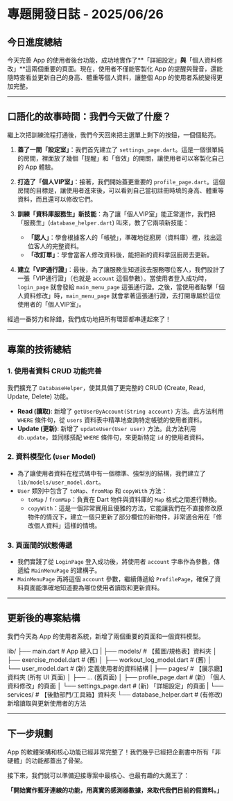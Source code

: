 # 專題開發日誌 - 2025/06/26

## 今日進度總結

今天完善 App 的使用者後台功能，成功地實作了**「詳細設定」**與**「個人資料修改」**這兩個重要的頁面。現在，使用者不僅能客製化 App 的提醒與聲音，還能隨時查看並更新自己的身高、體重等個人資料，讓整個 App 的使用者系統變得更加完整。

---

## 口語化的故事時間：我們今天做了什麼？

繼上次把訓練流程打通後，我們今天回來把主選單上剩下的按鈕，一個個點亮。

1.  **蓋了一間「設定室」**：我們首先建立了 `settings_page.dart`。這是一個很單純的房間，裡面放了幾個「提醒」和「音效」的開關，讓使用者可以客製化自己的 App 體驗。

2.  **打造了「個人VIP室」**：接著，我們開始蓋更重要的 `profile_page.dart`。這個房間的目標是，讓使用者進來後，可以看到自己當初註冊時填的身高、體重等資料，而且還可以修改它們。

3.  **訓練「資料庫服務生」新技能**：為了讓「個人VIP室」能正常運作，我們把「服務生」(`database_helper.dart`) 叫來，教了它兩項新技能：
    * **「認人」**：學會根據客人的「帳號」，準確地從廚房（資料庫）裡，找出這位客人的完整資料。
    * **「改訂單」**：學會當客人修改資料後，能把新的資料拿回廚房去更新。

4.  **建立「VIP通行證」**：最後，為了讓服務生知道該去服務哪位客人，我們設計了一張「VIP通行證」（也就是 `account` 這個參數）。當使用者登入成功時，`login_page` 就會發給 `main_menu_page` 這張通行證。之後，當使用者點擊「個人資料修改」時，`main_menu_page` 就會拿著這張通行證，去打開專屬於這位使用者的「個人VIP室」。

經過一番努力和除錯，我們成功地把所有環節都串連起來了！

---

## 專業的技術總結

### 1. 使用者資料 CRUD 功能完善

我們擴充了 `DatabaseHelper`，使其具備了更完整的 CRUD (Create, Read, Update, Delete) 功能。

* **Read (讀取)**: 新增了 `getUserByAccount(String account)` 方法。此方法利用 `WHERE` 條件句，從 `users` 資料表中精準地查詢特定帳號的使用者資料。
* **Update (更新)**: 新增了 `updateUser(User user)` 方法。此方法利用 `db.update`，並同樣搭配 `WHERE` 條件句，來更新特定 `id` 的使用者資料。

### 2. 資料模型化 (`User` Model)

* 為了讓使用者資料在程式碼中有一個標準、強型別的結構，我們建立了 `lib/models/user_model.dart`。
* `User` 類別中包含了 `toMap`、`fromMap` 和 `copyWith` 方法：
    * `toMap` / `fromMap`：負責在 Dart 物件與資料庫的 `Map` 格式之間進行轉換。
    * `copyWith`：這是一個非常實用且優雅的方法，它能讓我們在不直接修改原物件的情況下，建立一個只更新了部分欄位的新物件，非常適合用在「修改個人資料」這樣的情境。

### 3. 頁面間的狀態傳遞

* 我們實踐了從 `LoginPage` 登入成功後，將使用者 `account` 字串作為參數，傳遞給 `MainMenuPage` 的建構子。
* `MainMenuPage` 再將這個 `account` 參數，繼續傳遞給 `ProfilePage`，確保了資料頁面能準確地知道要為哪位使用者讀取和更新資料。

---

## 更新後的專案結構

我們今天為 App 的使用者系統，新增了兩個重要的頁面和一個資料模型。


lib/
├── main.dart             # App 總入口
|
├── models/               # 【藍圖/規格表】資料夾
│   ├── exercise_model.dart     # (舊)
│   ├── workout_log_model.dart  # (舊)
│   └── user_model.dart         # (新) 定義使用者的資料結構
|
├── pages/                # 【展示廳】資料夾 (所有 UI 頁面)
│   ├── ... (舊頁面)
│   ├── profile_page.dart       # (新) 「個人資料修改」的頁面
│   └── settings_page.dart      # (新) 「詳細設定」的頁面
|
└── services/             # 【後勤部門/工具箱】資料夾
└── database_helper.dart      # (有修改) 新增讀取與更新使用者的方法


---

## 下一步規劃

App 的軟體架構和核心功能已經非常完整了！我們幾乎已經把企劃書中所有「非硬體」的功能都蓋出了骨架。

接下來，我們就可以準備迎接專案中最核心、也最有趣的大魔王了：

**「開始實作藍牙連線的功能，用真實的感測器數據，來取代我們目前的假資料。」**

